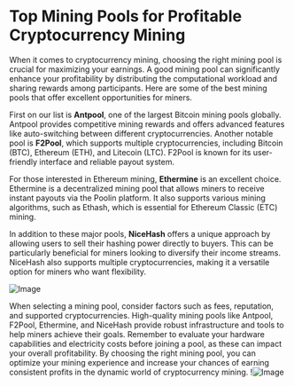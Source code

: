 # Top Mining Pools for Profitable Cryptocurrency Mining

When it comes to cryptocurrency mining, choosing the right mining pool is crucial for maximizing your earnings. A good mining pool can significantly enhance your profitability by distributing the computational workload and sharing rewards among participants. Here are some of the best mining pools that offer excellent opportunities for miners.

First on our list is **Antpool**, one of the largest Bitcoin mining pools globally. Antpool provides competitive mining rewards and offers advanced features like auto-switching between different cryptocurrencies. Another notable pool is **F2Pool**, which supports multiple cryptocurrencies, including Bitcoin (BTC), Ethereum (ETH), and Litecoin (LTC). F2Pool is known for its user-friendly interface and reliable payout system.

For those interested in Ethereum mining, **Ethermine** is an excellent choice. Ethermine is a decentralized mining pool that allows miners to receive instant payouts via the Poolin platform. It also supports various mining algorithms, such as Ethash, which is essential for Ethereum Classic (ETC) mining.

In addition to these major pools, **NiceHash** offers a unique approach by allowing users to sell their hashing power directly to buyers. This can be particularly beneficial for miners looking to diversify their income streams. NiceHash also supports multiple cryptocurrencies, making it a versatile option for miners who want flexibility.

![Image](https://github.com/user-attachments/assets/3be06921-4469-491d-bd37-5f14c53422b7)

When selecting a mining pool, consider factors such as fees, reputation, and supported cryptocurrencies. High-quality mining pools like Antpool, F2Pool, Ethermine, and NiceHash provide robust infrastructure and tools to help miners achieve their goals. Remember to evaluate your hardware capabilities and electricity costs before joining a pool, as these can impact your overall profitability. By choosing the right mining pool, you can optimize your mining experience and increase your chances of earning consistent profits in the dynamic world of cryptocurrency mining. !![Image](https://github.com/user-attachments/assets/3be06921-4469-491d-bd37-5f14c53422b7)